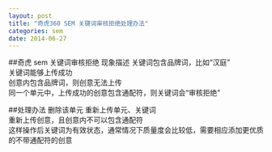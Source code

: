```yaml
---
layout: post
title: "奇虎360 SEM 关键词审核拒绝处理办法"
categories: sem
date: 2014-06-27
---
```

##奇虎 sem 关键词审核拒绝 现象描述
关键词包含品牌词，比如“汉庭”   
关键词能够上传成功   
创意内包含品牌词，则创意无法上传   
同一个单元中，上传成功的创意包含通配符，则关键词会“审核拒绝”   

##处理办法
删除该单元
重新上传单元、关键词   
重新上传创意，且创意内不可以包含通配符   
这样操作后关键词为有效状态，通常情况下质量度会比较低，需要相应添加更优质的不带通配符的创意
